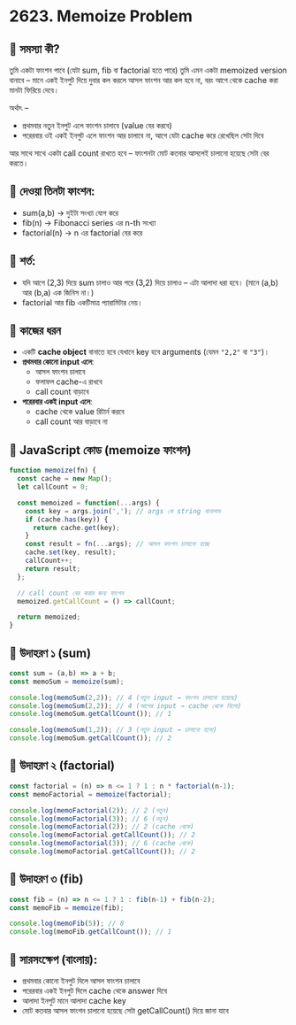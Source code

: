 # 2623. Memoize Problem

## 🔹 সমস্যা কী?

তুমি একটা ফাংশন পাবে (যেটা sum, fib বা factorial হতে পারে)
তুমি এমন একটা memoized version বানাবে –
মানে একই ইনপুট দিয়ে দুবার কল করলে আসল ফাংশন আর কল হবে না, বরং আগে থেকে cache করা মানটা ফিরিয়ে দেবে।

অর্থাৎ –
- প্রথমবার নতুন ইনপুট এলে ফাংশন চালাবে (value বের করবে)
- পরেরবার ওই একই ইনপুট এলে ফাংশন আর চালাবে না, আগে যেটা cache করে রেখেছিল সেটা দিবে

আর সাথে সাথে একটা call count রাখতে হবে – ফাংশনটা মোট কতবার আসলেই চালানো হয়েছে সেটা বের করতে।

## 🔹 দেওয়া তিনটা ফাংশন:
- sum(a,b) → দুইটা সংখ্যা যোগ করে
- fib(n) → Fibonacci series এর n-th সংখ্যা
- factorial(n) → n এর factorial বের করে

## 🔹 শর্ত:
- যদি আগে (2,3) দিয়ে sum চালাও আর পরে (3,2) দিয়ে চালাও – এটা আলাদা ধরা হবে।
(মানে (a,b) আর (b,a) এক জিনিস না।)
- factorial আর fib একটিমাত্র প্যারামিটার নেয়।

## 🔹 কাজের ধরন
- একটি **cache object** বানাতে হবে যেখানে key হবে arguments (যেমন `"2,2"` বা `"3"`)।
- **প্রথমবার কোনো input এলে**:
  - আসল ফাংশন চালাবে
  - ফলাফল cache-এ রাখবে
  - call count বাড়াবে
- **পরেরবার একই input এলে**:
  - cache থেকে value রিটার্ন করবে
  - call count আর বাড়াবে না



## 🔹 JavaScript কোড (memoize ফাংশন)
```js
function memoize(fn) {
  const cache = new Map();
  let callCount = 0;

  const memoized = function(...args) {
    const key = args.join(','); // args কে string বানালাম
    if (cache.has(key)) {
      return cache.get(key);
    }
    const result = fn(...args); // আসল ফাংশন চালানো হচ্ছে
    cache.set(key, result);
    callCount++;
    return result;
  };

  // call count বের করার জন্য ফাংশন
  memoized.getCallCount = () => callCount;

  return memoized;
}
```

## 🔹 উদাহরণ ১ (sum)
```js
const sum = (a,b) => a + b;
const memoSum = memoize(sum);

console.log(memoSum(2,2)); // 4 (নতুন input → ফাংশন চালানো হয়েছে)
console.log(memoSum(2,2)); // 4 (আগের input → cache থেকে নিলো)
console.log(memoSum.getCallCount()); // 1

console.log(memoSum(1,2)); // 3 (নতুন input → চালানো হলো)
console.log(memoSum.getCallCount()); // 2
```

## 🔹 উদাহরণ ২ (factorial)
```js
const factorial = (n) => n <= 1 ? 1 : n * factorial(n-1);
const memoFactorial = memoize(factorial);

console.log(memoFactorial(2)); // 2 (নতুন)
console.log(memoFactorial(3)); // 6 (নতুন)
console.log(memoFactorial(2)); // 2 (cache থেকে)
console.log(memoFactorial.getCallCount()); // 2
console.log(memoFactorial(3)); // 6 (cache থেকে)
console.log(memoFactorial.getCallCount()); // 2
```

## 🔹 উদাহরণ ৩ (fib)
```js
const fib = (n) => n <= 1 ? 1 : fib(n-1) + fib(n-2);
const memoFib = memoize(fib);

console.log(memoFib(5)); // 8
console.log(memoFib.getCallCount()); // 1
```

## 🔹 সারসংক্ষেপ (বাংলায়):
- প্রথমবার কোনো ইনপুট দিলে আসল ফাংশন চালাবে
- পরেরবার একই ইনপুট দিলে cache থেকে answer দিবে
- আলাদা ইনপুট মানে আলাদা cache key
- মোট কতবার আসল ফাংশন চালানো হয়েছে সেটা getCallCount() দিয়ে জানা যাবে













